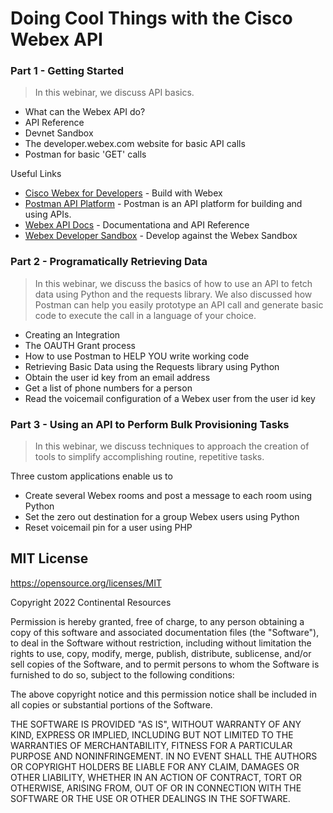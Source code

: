 # Doing Cool Things with the Cisco Webex API
### Part 1 - Getting Started
> In this webinar, we discuss API basics.

- What can the Webex API do?
- API Reference
- Devnet Sandbox
- The developer.webex.com website for basic API calls
- Postman for basic 'GET' calls

Useful Links

- [Cisco Webex for Developers] - Build with Webex
- [Postman API Platform] - Postman is an API platform for building and using APIs. 
- [Webex API Docs] - Documentationa and API Reference
- [Webex Developer Sandbox] - Develop against the Webex Sandbox
### Part 2 - Programatically Retrieving Data
> In this webinar, we discuss the basics of how to use an API to fetch data using Python and the requests library. We also discussed how Postman can help you easily prototype an API call and generate basic code to execute the call in a language of your choice.

- Creating an Integration
- The OAUTH Grant process
- How to use Postman to HELP YOU write working code
- Retrieving Basic Data using the Requests library using Python
- Obtain the user id key from an email address
- Get a list of phone numbers for a person
- Read the voicemail configuration of a Webex user from the user id key

### Part 3 - Using an API to Perform Bulk Provisioning Tasks
> In this webinar, we discuss techniques to approach the creation of tools to simplify accomplishing routine, repetitive tasks. 

Three custom applications enable us to
- Create several Webex rooms and post a message to each room using Python
- Set the zero out destination for a group Webex users using Python
- Reset voicemail pin for a user using PHP



## MIT License

https://opensource.org/licenses/MIT

Copyright 2022 Continental Resources

Permission is hereby granted, free of charge, to any person obtaining a copy of this software and associated documentation files (the "Software"), to deal in the Software without restriction, including without limitation the rights to use, copy, modify, merge, publish, distribute, sublicense, and/or sell copies of the Software, and to permit persons to whom the Software is furnished to do so, subject to the following conditions:

The above copyright notice and this permission notice shall be included in all copies or substantial portions of the Software.

THE SOFTWARE IS PROVIDED "AS IS", WITHOUT WARRANTY OF ANY KIND, EXPRESS OR IMPLIED, INCLUDING BUT NOT LIMITED TO THE WARRANTIES OF MERCHANTABILITY, FITNESS FOR A PARTICULAR PURPOSE AND NONINFRINGEMENT. IN NO EVENT SHALL THE AUTHORS OR COPYRIGHT HOLDERS BE LIABLE FOR ANY CLAIM, DAMAGES OR OTHER LIABILITY, WHETHER IN AN ACTION OF CONTRACT, TORT OR OTHERWISE, ARISING FROM, OUT OF OR IN CONNECTION WITH THE SOFTWARE OR THE USE OR OTHER DEALINGS IN THE SOFTWARE.

[//]: # (These are reference links used in the body of this note and get stripped out when the markdown processor does its job. There is no need to format nicely because it shouldn't be seen. Thanks SO - http://stackoverflow.com/questions/4823468/store-comments-in-markdown-syntax)

   [Cisco Webex for Developers]: <https://developer.webex.com>
   [Postman API Platform]: <http://www.postman.com>
   [Webex API Docs]: <https://developer.webex.com/docs>
   [Webex Developer Sandbox]: https://developer.webex.com/docs/developer-sandbox-guide
   